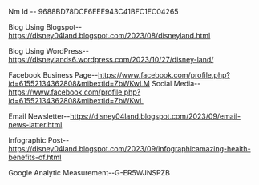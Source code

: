 Nm Id -- 9688BD78DCF6EEE943C41BFC1EC04265

Blog Using Blogspot-- https://disney04land.blogspot.com/2023/08/disneyland.html

Blog Using WordPress--https://disneylands6.wordpress.com/2023/10/27/disney-land/

Facebook Business Page--https://www.facebook.com/profile.php?id=61552134362808&mibextid=ZbWKwLM
Social Media--https://www.facebook.com/profile.php?id=61552134362808&mibextid=ZbWKwL

Email Newsletter--https://disney04land.blogspot.com/2023/09/email-news-latter.html

Infographic Post--https://disney04land.blogspot.com/2023/09/infographicamazing-health-benefits-of.html

Google Analytic Measurement--G-ER5WJNSPZB
